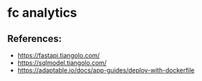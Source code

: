 # fc analytics

## References:
- https://fastapi.tiangolo.com/
- https://sqlmodel.tiangolo.com/
- https://adaptable.io/docs/app-guides/deploy-with-dockerfile
